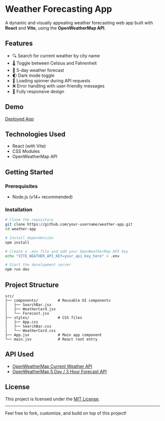 # Weather Forecasting App

A dynamic and visually appealing weather forecasting web app built with **React** and **Vite**, using the **OpenWeatherMap API**.

## Features

- 🔍 Search for current weather by city name
- 🌡️ Toggle between Celsius and Fahrenheit
- 📅 5-day weather forecast
- 🌓 Dark mode toggle
- 🔄 Loading spinner during API requests
- ❌ Error handling with user-friendly messages
- 📱 Fully responsive design

## Demo

[Deployed App](https://weather-forecasting-app-6j7b.onrender.com/)

## Technologies Used

- React (with Vite)
- CSS Modules
- OpenWeatherMap API

## Getting Started

### Prerequisites
- Node.js (v14+ recommended)

### Installation

```bash
# Clone the repository
git clone https://github.com/your-username/weather-app.git
cd weather-app

# Install dependencies
npm install

# Create a .env file and add your OpenWeatherMap API key
echo "VITE_WEATHER_API_KEY=your_api_key_here" > .env

# Start the development server
npm run dev
```

## Project Structure

```
src/
├── components/         # Reusable UI components
│   ├── SearchBar.jsx
│   ├── WeatherCard.jsx
│   └── Forecast.jsx
├── styles/             # CSS files
│   ├── App.css
│   ├── SearchBar.css
│   └── WeatherCard.css
├── App.jsx             # Main app component
└── main.jsx            # React root entry
```

## API Used

- [OpenWeatherMap Current Weather API](https://openweathermap.org/current)
- [OpenWeatherMap 5 Day / 3 Hour Forecast API](https://openweathermap.org/forecast5)

## License

This project is licensed under the [MIT License](LICENSE).

---

Feel free to fork, customize, and build on top of this project!
